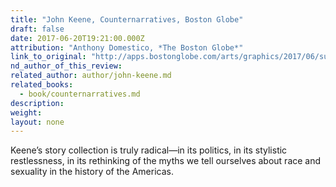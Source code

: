 ```yaml
---
title: "John Keene, Counternarratives, Boston Globe"
draft: false
date: 2017-06-20T19:21:00.000Z
attribution: "Anthony Domestico, *The Boston Globe*"
link_to_original: "http://apps.bostonglobe.com/arts/graphics/2017/06/summer-reading/"
nd_author_of_this_review:
related_author: author/john-keene.md
related_books:
  - book/counternarratives.md
description:
weight:
layout: none
---
```

Keene’s story collection is truly radical—in its politics, in its stylistic restlessness, in its rethinking of the myths we tell ourselves about race and sexuality in the history of the Americas.

